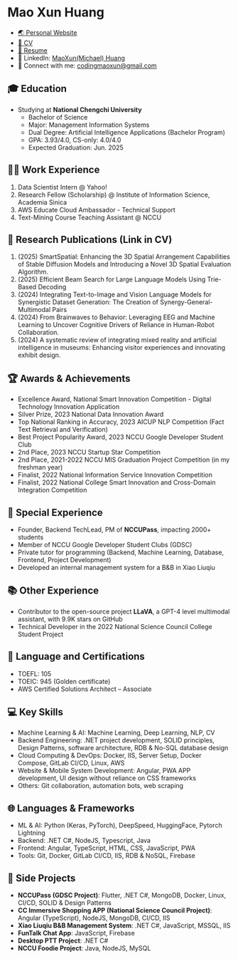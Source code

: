 # Mao Xun Huang
* [🌏 Personal Website](https://mao-code.github.io/about/)
* [📄 CV](https://drive.google.com/file/d/14bMJMFUG4vz3fpQEoJtRrG0Egd19fIah/view?usp=drive_link)
* [📄 Resume](https://drive.google.com/file/d/1G00hAXMKWiRVyx66h8LSS19TVnDVXaq5/view?usp=drive_link)
* 💼 LinkedIn: [MaoXun(Michael) Huang](https://www.linkedin.com/in/maoxun-huang-a77913268/)
* 📧 Connect with me: [codingmaoxun@gmail.com](mailto:codingmaoxun@gmail.com)
  
## 🎓 Education
- Studying at **National Chengchi University**
  - Bachelor of Science
  - Major: Management Information Systems
  - Dual Degree: Artificial Intelligence Applications (Bachelor Program)
  - GPA: 3.93/4.0, CS-only: 4.0/4.0
  - Expected Graduation: Jun. 2025

## 👨‍💻 Work Experience
1. Data Scientist Intern @ Yahoo!
2. Research Fellow (Scholarship) @ Institute of Information Science, Academia Sinica
3. AWS Educate Cloud Ambassador - Technical Support
4. Text-Mining Course Teaching Assistant @ NCCU

## 🔬 Research Publications (Link in CV)
1. (2025) SmartSpatial: Enhancing the 3D Spatial Arrangement Capabilities of Stable Diffusion Models and Introducing a Novel 3D Spatial Evaluation Algorithm.
2. (2025) Efficient Beam Search for Large Language Models Using Trie-Based Decoding
3. (2024) Integrating Text-to-Image and Vision Language Models for Synergistic Dataset Generation: The Creation of Synergy-General-Multimodal Pairs
4. (2024) From Brainwaves to Behavior: Leveraging EEG and Machine Learning to Uncover Cognitive Drivers of Reliance in Human-Robot Collaboration.
5. (2024) A systematic review of integrating mixed reality and artificial intelligence in museums: Enhancing visitor experiences and innovating exhibit design.

## 🏆 Awards & Achievements
- Excellence Award, National Smart Innovation Competition - Digital Technology Innovation Application
- Silver Prize, 2023 National Data Innovation Award
- Top National Ranking in Accuracy, 2023 AICUP NLP Competition (Fact Text Retrieval and Verification)
- Best Project Popularity Award, 2023 NCCU Google Developer Student Club
- 2nd Place, 2023 NCCU Startup Star Competition
- 2nd Place, 2021-2022 NCCU MIS Graduation Project Competition (in my freshman year)
- Finalist, 2022 National Information Service Innovation Competition
- Finalist, 2022 National College Smart Innovation and Cross-Domain Integration Competition

## 👔 Special Experience
- Founder, Backend TechLead, PM of **NCCUPass**, impacting 2000+ students
- Member of NCCU Google Developer Student Clubs (GDSC)
- Private tutor for programming (Backend, Machine Learning, Database, Frontend, Project Development)
- Developed an internal management system for a B&B in Xiao Liuqiu

## 📚 Other Experience
- Contributor to the open-source project **LLaVA**, a GPT-4 level multimodal assistant, with 9.9K stars on GitHub
- Technical Developer in the 2022 National Science Council College Student Project

## 📜 Language and Certifications
- TOEFL: 105
- TOEIC: 945 (Golden certificate)
- AWS Certified Solutions Architect – Associate

## 💻 Key Skills
- Machine Learning & AI: Machine Learning, Deep Learning, NLP, CV
- Backend Engineering: .NET project development, SOLID principles, Design Patterns, software architecture, RDB & No-SQL database design
- Cloud Computing & DevOps: Docker, IIS, Server Setup, Docker Compose, GitLab CI/CD, Linux, AWS
- Website & Mobile System Development: Angular, PWA APP development, UI design without reliance on CSS frameworks
- Others: Git collaboration, automation bots, web scraping

## 🌐 Languages & Frameworks
- ML & AI: Python (Keras, PyTorch), DeepSpeed, HuggingFace, Pytorch Lightning
- Backend: .NET C#, NodeJS, Typescript, Java
- Frontend: Angular, TypeScript, HTML, CSS, JavaScript, PWA
- Tools: Git, Docker, GitLab CI/CD, IIS, RDB & NoSQL, Firebase

## 🚀 Side Projects
- **NCCUPass (GDSC Project)**: Flutter, .NET C#, MongoDB, Docker, Linux, CI/CD, SOLID & Design Patterns
- **CC Immersive Shopping APP (National Science Council Project)**: Angular (TypeScript), NodeJS, MongoDB, CI/CD, IIS
- **Xiao Liuqiu B&B Management System**: .NET C#, JavaScript, MSSQL, IIS
- **FunTalk Chat App**: JavaScript, Firebase
- **Desktop PTT Project**: .NET C#
- **NCCU Foodie Project**: Java, NodeJS, MySQL

